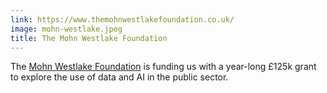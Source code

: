 ```yaml
---
link: https://www.themohnwestlakefoundation.co.uk/
image: mohn-westlake.jpeg
title: The Mohn Westlake Foundation
---
```

The [Mohn Westlake Foundation](https://www.themohnwestlakefoundation.co.uk/) is funding us with a year-long £125k grant to explore the use of data and AI in the public sector.
